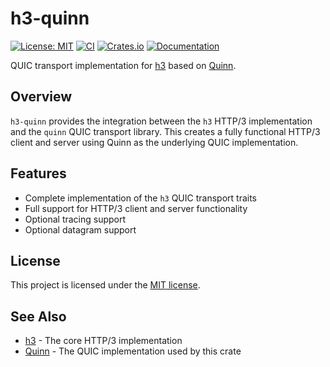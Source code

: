 # h3-quinn

[![License: MIT](https://img.shields.io/badge/License-MIT-blue.svg)](../LICENSE)
[![CI](https://github.com/hyperium/h3/workflows/CI/badge.svg)](https://github.com/hyperium/h3/actions?query=workflow%3ACI)
[![Crates.io](https://img.shields.io/crates/v/h3-quinn.svg)](https://crates.io/crates/h3-quinn)
[![Documentation](https://docs.rs/h3-quinn/badge.svg)](https://docs.rs/h3-quinn)

QUIC transport implementation for [h3](https://github.com/hyperium/h3) based on [Quinn](https://github.com/quinn-rs/quinn).

## Overview

`h3-quinn` provides the integration between the `h3` HTTP/3 implementation and the `quinn` QUIC transport library. This creates a fully functional HTTP/3 client and server using Quinn as the underlying QUIC implementation.

## Features

- Complete implementation of the `h3` QUIC transport traits
- Full support for HTTP/3 client and server functionality
- Optional tracing support
- Optional datagram support

## License

This project is licensed under the [MIT license](../LICENSE).

## See Also

- [h3](https://github.com/hyperium/h3) - The core HTTP/3 implementation
- [Quinn](https://github.com/quinn-rs/quinn) - The QUIC implementation used by this crate
